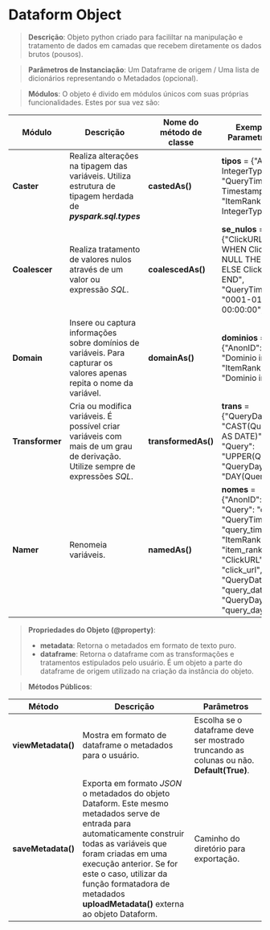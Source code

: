 # Dataform Object


>__Descrição__: Objeto python criado para facililtar na manipulação e tratamento de dados em camadas que recebem diretamente os dados brutos (pousos).

>__Parâmetros de Instanciação__: Um Dataframe de origem / Uma lista de dicionários representando o Metadados (opcional).

>__Módulos__: O objeto é divido em módulos únicos com suas próprias funcionalidades. Estes por sua vez são:

Módulo | Descrição | Nome do método de classe| Exemplo de Parametrização
-------|-----------|-------------------------|---------------
__Caster__|Realiza alterações na tipagem das variáveis. Utiliza estrutura de tipagem herdada de *__pyspark.sql.types__*|__castedAs()__|__tipos__ = {"AnonID": IntegerType(), "QueryTime": TimestampType(), "ItemRank": IntegerType()}
__Coalescer__|Realiza tratamento de valores nulos através de um valor ou expressão *SQL*.|__coalescedAs()__|__se_nulos__ = {"ClickURL": "CASE WHEN ClickURL IS NULL THEN '' ELSE ClickURL END", "QueryTime": "0001-01-01 00:00:00"}
__Domain__|Insere ou captura informações sobre domínios de variáveis. Para capturar os valores apenas repita o nome da variável.|__domainAs()__|__dominios__ = {"AnonID": "Dominio infinito.", "ItemRank": "Dominio infinito."}
__Transformer__|Cria ou modifica variáveis. É possível criar variáveis com mais de um grau de derivação. Utilize sempre de expressões *SQL*.|__transformedAs()__|__trans__ = {"QueryDate": "CAST(QueryTime AS DATE)", "Query": "UPPER(Query)", "QueryDay": "DAY(QueryDate)"}
__Namer__|Renomeia variáveis.|__namedAs()__|__nomes__ = {"AnonID": "id", "Query": "query", "QueryTime": "query_time", "ItemRank": "item_rank", "ClickURL": "click_url", "QueryDate": "query_date", "QueryDay": "query_day"}

>__Propriedades do Objeto (@property)__:
>* __metadata__: Retorna o metadados em formato de texto puro.
>* __dataframe__: Retorna o dataframe com as transformações e tratamentos estipulados pelo usuário. É um objeto a parte do dataframe de origem utilizado na criação da instância do objeto.

>__Métodos Públicos__:

Método | Descrição | Parâmetros
-------|-----------|-----------
__viewMetadata()__|Mostra em formato de dataframe o metadados para o usuário.|Escolha se o dataframe deve ser mostrado truncando as colunas ou não. __Default(True)__.
__saveMetadata()__|Exporta em formato *JSON* o metadados do objeto Dataform. Este mesmo metadados serve de entrada para automaticamente construir todas as variáveis que foram criadas em uma execução anterior. Se for este o caso, utilizar da função formatadora de metadados __uploadMetadata()__ externa ao objeto Dataform.| Caminho do diretório para exportação.
